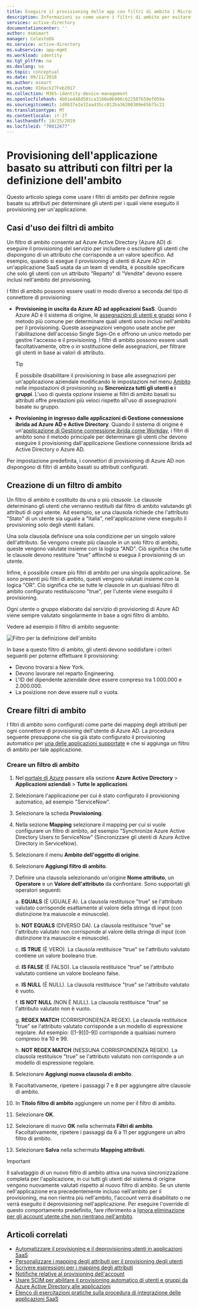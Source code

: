 ```yaml
---
title: Eseguire il provisioning delle app con filtri di ambito | Microsoft Docs
description: Informazioni su come usare i filtri di ambito per evitare che venga eseguito il provisioning degli oggetti inclusi nelle app che supportano il provisioning automatico degli utenti se un oggetto non soddisfa i requisiti aziendali.
services: active-directory
documentationcenter: ''
author: msmimart
manager: CelesteDG
ms.service: active-directory
ms.subservice: app-mgmt
ms.workload: identity
ms.tgt_pltfrm: na
ms.devlang: na
ms.topic: conceptual
ms.date: 09/11/2018
ms.author: mimart
ms.custom: H1Hack27Feb2017
ms.collection: M365-identity-device-management
ms.openlocfilehash: 4bb1ed48d501ca3166e0b906c622507b59ef059a
ms.sourcegitcommit: 1d0b37e2e32aad35cc012ba36200389e65b75c21
ms.translationtype: MT
ms.contentlocale: it-IT
ms.lasthandoff: 10/15/2019
ms.locfileid: "70812677"
---
```

# <a name="attribute-based-application-provisioning-with-scoping-filters"></a>Provisioning dell'applicazione basato su attributi con filtri per la definizione dell'ambito
Questo articolo spiega come usare i filtri di ambito per definire regole basate su attributi per determinare gli utenti per i quali viene eseguito il provisioning per un'applicazione.

## <a name="scoping-filter-use-cases"></a>Casi d'uso dei filtri di ambito

Un filtro di ambito consente ad Azure Active Directory (Azure AD) di eseguire il provisioning del servizio per includere o escludere gli utenti che dispongono di un attributo che corrisponde a un valore specifico. Ad esempio, quando si esegue il provisioning di utenti di Azure AD in un'applicazione SaaS usata da un team di vendita, è possibile specificare che solo gli utenti con un attributo "Reparto" di "Vendite" devono essere inclusi nell'ambito del provisioning.

I filtri di ambito possono essere usati in modo diverso a seconda del tipo di connettore di provisioning:

* **Provisioning in uscita da Azure AD ad applicazioni SaaS**. Quando Azure AD è il sistema di origine, le [assegnazioni di utenti e gruppi](assign-user-or-group-access-portal.md) sono il metodo più comune per determinare quali utenti sono inclusi nell'ambito per il provisioning. Queste assegnazioni vengono usate anche per l'abilitazione dell'accesso Single Sign-On e offrono un unico metodo per gestire l'accesso e il provisioning. I filtri di ambito possono essere usati facoltativamente, oltre o in sostituzione delle assegnazioni, per filtrare gli utenti in base ai valori di attributo.

    >[!TIP]
    > È possibile disabilitare il provisioning in base alle assegnazioni per un'applicazione aziendale modificando le impostazioni nel menu [Ambito](user-provisioning.md#how-do-i-set-up-automatic-provisioning-to-an-application) nelle impostazioni di provisioning su **Sincronizza tutti gli utenti e i gruppi**. L'uso di questa opzione insieme ai filtri di ambito basati su attributi offre prestazioni più veloci rispetto all'uso di assegnazioni basate su gruppo.  

* **Provisioning in ingresso dalle applicazioni di Gestione connessione ibrida ad Azure AD e Active Directory**. Quando il sistema di origine è un'[applicazione di Gestione connessione ibrida come Workday](../saas-apps/workday-tutorial.md), i filtri di ambito sono il metodo principale per determinare gli utenti che devono eseguire il provisioning dall'applicazione Gestione connessione ibrida ad Active Directory o Azure AD.

Per impostazione predefinita, i connettori di provisioning di Azure AD non dispongono di filtri di ambito basati su attributi configurati. 

## <a name="scoping-filter-construction"></a>Creazione di un filtro di ambito

Un filtro di ambito è costituito da una o più *clausole*. Le clausole determinano gli utenti che verranno restituiti dal filtro di ambito valutando gli attributi di ogni utente. Ad esempio, se una clausola richiede che l'attributo "Stato" di un utente sia uguale a "Italia", nell'applicazione viene eseguito il provisioning solo degli utenti italiani. 

Una sola clausola definisce una sola condizione per un singolo valore dell'attributo. Se vengono create più clausole in un solo filtro di ambito, queste vengono valutate insieme con la logica "AND". Ciò significa che tutte le clausole devono restituire "true" affinché si esegua il provisioning di un utente.

Infine, è possibile creare più filtri di ambito per una singola applicazione. Se sono presenti più filtri di ambito, questi vengono valutati insieme con la logica "OR". Ciò significa che se tutte le clausole in un qualsiasi filtro di ambito configurato restituiscono "true", per l'utente viene eseguito il provisioning.

Ogni utente o gruppo elaborato dal servizio di provisioning di Azure AD viene sempre valutato singolarmente in base a ogni filtro di ambito.

Vedere ad esempio il filtro di ambito seguente:

![Filtro per la definizione dell'ambito](./media/define-conditional-rules-for-provisioning-user-accounts/scoping-filter.PNG) 

In base a questo filtro di ambito, gli utenti devono soddisfare i criteri seguenti per poterne effettuare il provisioning:

* Devono trovarsi a New York.
* Devono lavorare nel reparto Engineering.
* L'ID del dipendente aziendale deve essere compreso tra 1.000.000 e 2.000.000.
* La posizione non deve essere null o vuota.

## <a name="create-scoping-filters"></a>Creare filtri di ambito
I filtri di ambito sono configurati come parte dei mapping degli attributi per ogni connettore di provisioning dell'utente di Azure AD. La procedura seguente presuppone che sia già stato configurato il provisioning automatico per [una delle applicazioni supportate](../saas-apps/tutorial-list.md) e che si aggiunga un filtro di ambito per tale applicazione.

### <a name="create-a-scoping-filter"></a>Creare un filtro di ambito
1. Nel [portale di Azure](https://portal.azure.com) passare alla sezione **Azure Active Directory** > **Applicazioni aziendali** > **Tutte le applicazioni**.

2. Selezionare l'applicazione per cui è stato configurato il provisioning automatico, ad esempio "ServiceNow".

3. Selezionare la scheda **Provisioning**.

4. Nella sezione **Mapping** selezionare il mapping per cui si vuole configurare un filtro di ambito, ad esempio "Synchronize Azure Active Directory Users to ServiceNow" (Sincronizzare gli utenti di Azure Active Directory in ServiceNow).

5. Selezionare il menu **Ambito dell'oggetto di origine**.

6. Selezionare **Aggiungi filtro di ambito**.

7. Definire una clausola selezionando un'origine **Nome attributo**, un **Operatore** e un **Valore dell'attributo** da confrontare. Sono supportati gli operatori seguenti:

   a. **EQUALS** (È UGUALE A). La clausola restituisce "true" se l'attributo valutato corrisponde esattamente al valore della stringa di input (con distinzione tra maiuscole e minuscole).

   b. **NOT EQUALS** (DIVERSO DA). La clausola restituisce "true" se l'attributo valutato non corrisponde al valore della stringa di input (con distinzione tra maiuscole e minuscole).

   c. **IS TRUE** (È VERO). La clausola restituisce "true" se l'attributo valutato contiene un valore booleano true.

   d. **IS FALSE** (È FALSO). La clausola restituisce "true" se l'attributo valutato contiene un valore booleano false.

   e. **IS NULL** (È NULL). La clausola restituisce "true" se l'attributo valutato è vuoto.

   f. **IS NOT NULL** (NON È NULL). La clausola restituisce "true" se l'attributo valutato non è vuoto.

   g. **REGEX MATCH** (CORRISPONDENZA REGEX). La clausola restituisce "true" se l'attributo valutato corrisponde a un modello di espressione regolare. Ad esempio: ([1-9][0-9]) corrisponde a qualsiasi numero compreso tra 10 e 99.

   h. **NOT REGEX MATCH** (NESSUNA CORRISPONDENZA REGEX). La clausola restituisce "true" se l'attributo valutato non corrisponde a un modello di espressione regolare.

8. Selezionare **Aggiungi nuova clausola di ambito**.

9. Facoltativamente, ripetere i passaggi 7 e 8 per aggiungere altre clausole di ambito.

10. In **Titolo filtro di ambito** aggiungere un nome per il filtro di ambito.

11. Selezionare **OK**.

12. Selezionare di nuovo **OK** nella schermata **Filtri di ambito**. Facoltativamente, ripetere i passaggi da 6 a 11 per aggiungere un altro filtro di ambito.

13. Selezionare **Salva** nella schermata **Mapping attributi**. 

>[!IMPORTANT] 
> Il salvataggio di un nuovo filtro di ambito attiva una nuova sincronizzazione completa per l'applicazione, in cui tutti gli utenti del sistema di origine vengono nuovamente valutati rispetto al nuovo filtro di ambito. Se un utente nell'applicazione era precedentemente incluso nell'ambito per il provisioning, ma non rientra più nell'ambito, l'account verrà disabilitato o ne verrà eseguito il deprovisioning nell'applicazione. Per eseguire l'override di questo comportamento predefinito, fare riferimento a [Ignora eliminazione per gli account utente che non rientrano nell'ambito](skip-out-of-scope-deletions.md).


## <a name="related-articles"></a>Articoli correlati
* [Automatizzare il provisioning e il deprovisioning utenti in applicazioni SaaS](user-provisioning.md)
* [Personalizzare i mapping degli attributi per il provisioning degli utenti](customize-application-attributes.md)
* [Scrivere espressioni per i mapping degli attributi](functions-for-customizing-application-data.md)
* [Notifiche relative al provisioning dell'account](user-provisioning.md)
* [Usare SCIM per abilitare il provisioning automatico di utenti e gruppi da Azure Active Directory alle applicazioni](use-scim-to-provision-users-and-groups.md)
* [Elenco di esercitazioni pratiche sulla procedura di integrazione delle applicazioni SaaS](../saas-apps/tutorial-list.md)

